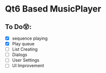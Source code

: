 # Qt6 Based MusicPlayer

## To Do:dizzy_face::
- [x] sequence playing
- [X] Play queue 
- [ ] List Creating
- [ ] Dialogs
- [ ] User Settings
- [ ] UI Improvement
